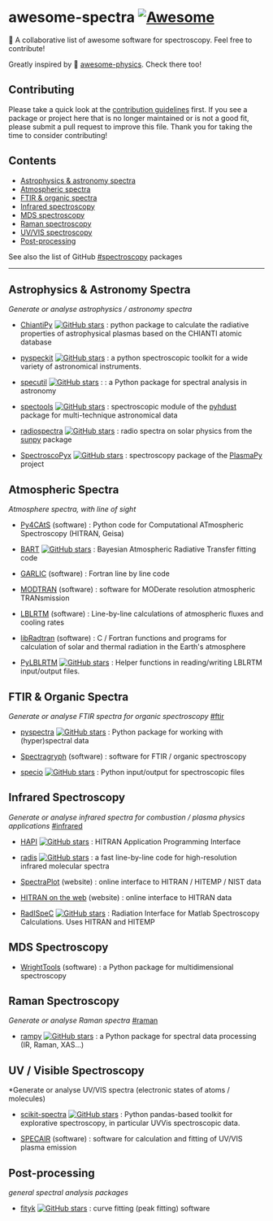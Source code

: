 # awesome-spectra  [![Awesome](https://cdn.rawgit.com/sindresorhus/awesome/d7305f38d29fed78fa85652e3a63e154dd8e8829/media/badge.svg)](https://github.com/sindresorhus/awesome)

🌈 A collaborative list of awesome software for spectroscopy. Feel free to contribute!

Greatly inspired by 🌌 [awesome-physics](https://github.com/wbierbower/awesome-physics). Check there too!

## Contributing

Please take a quick look at the [contribution guidelines](./CONTRIBUTING.md) first. If you see a package or project here that is no longer maintained or is not a good fit, please submit a pull request to improve this file. Thank you for taking the time to consider contributing!


## Contents

* [Astrophysics & astronomy spectra](#astrophysics--astronomy-spectra)
* [Atmospheric spectra](#atmospheric-spectra)
* [FTIR & organic spectra](#ftir--organic-spectra)
* [Infrared spectroscopy](#infrared-spectroscopy)
* [MDS spectroscopy](#mds-spectroscopy)
* [Raman spectroscopy](#raman-spectroscopy)
* [UV/VIS spectroscopy](#uv--visible-spectroscopy)
* [Post-processing](#post-processing)

See also the list of GitHub [#spectroscopy](https://github.com/topics/spectroscopy) packages


---

## Astrophysics & Astronomy Spectra

*Generate or analyse astrophysics / astronomy spectra*

- [ChiantiPy](https://github.com/chianti-atomic/ChiantiPy)
  [![GitHub stars](https://img.shields.io/github/stars/chianti-atomic/ChiantiPy.svg?style=social&label=Star&maxAge=2592000)](
  https://github.com/chianti-atomic/ChiantiPy/stargazers/)
  : python package to calculate the radiative properties of astrophysical
  plasmas based on the CHIANTI atomic database
  
- [pyspeckit](https://github.com/pyspeckit/pyspeckit) 
  [![GitHub stars](https://img.shields.io/github/stars/pyspeckit/pyspeckit.svg?style=social&label=Star&maxAge=2592000)](
  https://github.com/pyspeckit/pyspeckit/stargazers/)
  : a python spectroscopic toolkit for a wide variety of astronomical instruments.
  
- [specutil](https://github.com/astropy/specutils)
  [![GitHub stars](https://img.shields.io/github/stars/astropy/specutils.svg?style=social&label=Star&maxAge=2592000)](
  https://github.com/astropy/specutils/stargazers/) : 
  : a Python package for spectral analysis in astronomy
  
- [spectools](https://pyhdust.readthedocs.io/en/latest/spectools.html#module-pyhdust.spectools)
  [![GitHub stars](https://img.shields.io/github/stars/danmoser/pyhdust.svg?style=social&label=Star&maxAge=2592000)](
  https://github.com/danmoser/pyhdust/stargazers/)
  : spectroscopic module of the [pyhdust](https://github.com/danmoser/pyhdust) package for multi-technique astronomical data
  
- [radiospectra](https://github.com/sunpy/radiospectra)
  [![GitHub stars](https://img.shields.io/github/stars/sunpy/radiospectra.svg?style=social&label=Star&maxAge=2592000)](
  https://github.com/sunpy/radiospectra/stargazers/)
  : radio spectra on solar physics from the [sunpy](https://github.com/sunpy/sunpy) package

- [SpectroscoPyx](https://github.com/PlasmaPy/SpectroscoPyx)
  [![GitHub stars](https://img.shields.io/github/stars/PlasmaPy/SpectroscoPyx.svg?style=social&label=Star&maxAge=2592000)](
  https://github.com/PlasmaPy/SpectroscoPyx/stargazers/)
  : spectroscopy package of the [PlasmaPy](https://github.com/PlasmaPy/PlasmaPy) project


## Atmospheric Spectra

*Atmosphere spectra, with line of sight*

- [Py4CAtS](https://atmos.eoc.dlr.de/tools/Py4CAtS/)
  (software)
  : Python code for Computational ATmospheric Spectroscopy (HITRAN, Geisa)
  
- [BART](https://github.com/exosports/BART)
  [![GitHub stars](https://img.shields.io/github/stars/exosports/BART.svg?style=social&label=Star&maxAge=2592000)](
  https://github.com/exosports/BART/stargazers/)
  : Bayesian Atmospheric Radiative Transfer fitting code 

- [GARLIC](https://www.sciencedirect.com/science/article/pii/S0022407313004731?via%3Dihub)
  (software)
  : Fortran line by line code
  
- [MODTRAN](http://modtran.spectral.com/)
  (software)
  : software for MODerate resolution atmospheric TRANsmission
  
- [LBLRTM](http://rtweb.aer.com/lblrtm_code.html)
  (software)
  : Line-by-line calculations of atmospheric fluxes and cooling rates
  
- [libRadtran](http://www.libradtran.org/doku.php)
  (software)
  : C / Fortran functions and programs for calculation of solar and thermal radiation in the Earth\'s atmosphere
  
- [PyLBLRTM](https://github.com/wblumberg/PyLBLRTM)
  [![GitHub stars](https://img.shields.io/github/stars/wblumberg/PyLBLRTM.svg?style=social&label=Star&maxAge=2592000)](
  https://github.com/wblumberg/PyLBLRTM/stargazers/)
  : Helper functions in reading/writing LBLRTM input/output files. 

## FTIR & Organic Spectra

*Generate or analyse FTIR spectra for organic spectroscopy* [#ftir](https://github.com/topics/ftir)

- [pyspectra](https://github.com/ibcp/pyspectra)
  [![GitHub stars](https://img.shields.io/github/stars/ibcp/pyspectra.svg?style=social&label=Star&maxAge=2592000)](
  https://github.com/ibcp/pyspectra/stargazers/)
  : Python package for working with (hyper)spectral data 

- [Spectragryph](https://www.effemm2.de/spectragryph/index.html)
  (software)
  : software for FTIR / organic spectroscopy
 
- [specio](https://github.com/paris-saclay-cds/specio)
  [![GitHub stars](https://img.shields.io/github/stars/paris-saclay-cds/specio.svg?style=social&label=Star&maxAge=2592000)](
  https://github.com/paris-saclay-cds/specio/stargazers/)
  : Python input/output for spectroscopic files 

## Infrared Spectroscopy

*Generate or analyse infrared spectra for combustion / plasma physics applications*  [#infrared](https://github.com/topics/infrared)

- [HAPI](https://github.com/hitranonline/hapi)
  [![GitHub stars](https://img.shields.io/github/stars/hitranonline/hapi.svg?style=social&label=Star&maxAge=2592000)](
  https://github.com/hitranonline/hapi/stargazers/)
  : HITRAN Application Programming Interface
  
- [radis](https://github.com/radis/radis)
  [![GitHub stars](https://img.shields.io/github/stars/radis/radis.svg?style=social&label=Star&maxAge=2592000)](
  https://github.com/radis/radis/stargazers/)
  : a fast line-by-line code for high-resolution infrared molecular spectra

- [SpectraPlot](http://www.spectraplot.com/)
  (website)
  : online interface to HITRAN / HITEMP / NIST data  
  
- [HITRAN on the web](http://hitran.iao.ru/molecule/simlaunch)
  (website)
  : online interface to HITRAN data 
  
- [RadISpeC](https://github.com/BEAKH/RadISpeC)
  [![GitHub stars](https://img.shields.io/github/stars/BEAKH/RadISpeC.svg?style=social&label=Star&maxAge=2592000)](
  https://github.com/BEAKH/RadISpeC/stargazers/)
  : Radiation Interface for Matlab Spectroscopy Calculations. Uses HITRAN and HITEMP


## MDS Spectroscopy

- [WrightTools](https://joss.theoj.org/papers/a82637112ac3e03df961d4494bc927d4)
  (software)
  : a Python package for multidimensional spectroscopy
  
## Raman Spectroscopy

*Generate or analyse Raman spectra*  [#raman](https://github.com/topics/raman)

- [rampy](https://github.com/charlesll/rampy)
  [![GitHub stars](https://img.shields.io/github/stars/charlesll/rampy.svg?style=social&label=Star&maxAge=2592000)](
  https://github.com/charlesll/rampy/stargazers/)
  : a Python package for spectral data processing (IR, Raman, XAS\...)

## UV / Visible Spectroscopy

*Generate or analyse UV/VIS spectra (electronic states of atoms / molecules)

- [scikit-spectra](https://github.com/hugadams/scikit-spectra)
  [![GitHub stars](https://img.shields.io/github/stars/hugadams/scikit-spectra.svg?style=social&label=Star&maxAge=2592000)](
  https://github.com/hugadams/scikit-spectra/stargazers/)
  : Python pandas-based toolkit for explorative spectroscopy, in particular UVVis spectroscopic data.

- [SPECAIR](http://www.specair-radiation.net/)
  (software)
  : software for calculation and fitting of UV/VIS plasma emission

## Post-processing

*general spectral analysis packages*

- [fityk](https://github.com/wojdyr/fityk)
  [![GitHub stars](https://img.shields.io/github/stars/wojdyr/fityk.svg?style=social&label=Star&maxAge=2592000)](
  https://github.com/wojdyr/fityk/stargazers/)
  : curve fitting (peak fitting) software


